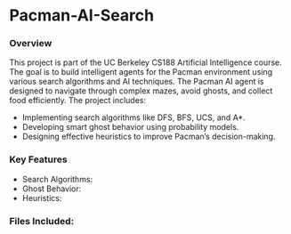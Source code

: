 # Pacman-AI-Search

### Overview
This project is part of the UC Berkeley CS188 Artificial Intelligence course. The goal is to build intelligent agents for the Pacman environment using various search algorithms and AI techniques. The Pacman AI agent is designed to navigate through complex mazes, avoid ghosts, and collect food efficiently. The project includes:
 - Implementing search algorithms like DFS, BFS, UCS, and A*.
 - Developing smart ghost behavior using probability models.
 - Designing effective heuristics to improve Pacman’s decision-making.

### Key Features
 - Search Algorithms:
 - Ghost Behavior:
 - Heuristics:

### Files Included:
